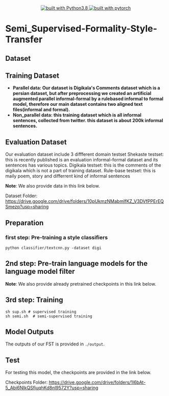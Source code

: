 
<div align="center">
<a href="https://www.Python.org/">
    <img src="https://img.shields.io/badge/built%20with-Python3.8-blue.svg" alt="built with Python3.8"/>
</a>
	<a href="https://www.Pytorch.org/">
    <img src="https://img.shields.io/badge/pytorch-FF6F00?style=for-the-badge&logo=tensorflow&logoColor=white" alt="built with pytorch"/>
  </a>
</div>


# Semi_Supervised-Formality-Style-Transfer


## Dataset
## Training Dataset
- **Parallel data: Our dataset is Digikala's Comments dataset which is a persian dataset, but after preprocessing we created an artificial augmented parallel informal-formal by a rulebased informal to formal model, therefore our main dataset contains two aligned text files(informal and formal).**
- **Non_parallel data: this training dataset which is all informal sentences, collected from twitter. this dataset is about 200k informal sentences.**

## Evaluation Dataset 
Our evaluation dataset include 3 diffferent domain testset
Shekaste testset: this is recently published is an evaluation informal-formal dataset and its sentences has various topics.
Digikala testset: this is the comments of the digikala which is not a part of training dataset.
Rule-base testset: this is maily poem, story and differrent kind of informal sentences

**Note**: We also provide data in this link below.

Dataset Folder: https://drive.google.com/drive/folders/10pUkmzNMabmIfKZ_V3DVfPPErEQSmezp?usp=sharing

## Preparation
### first step: Pre-training a style classifiers
```
python classifier/textcnn.py -dataset digi
```
## 2nd step: Pre-train language models for the language model filter
**Note**: We also provide already pretrained checkpoints in this link below.

## 3rd step: Training
```
sh sup.sh # supervised training
sh semi.sh  # semi-supervised training
```
## Model Outputs
The outputs of our FST is provided in `./output`.

## Test
For testing this model, the checkpoints are provided in the link below.

Checkpoints Folder: https://drive.google.com/drive/folders/1l6bAt-5_Abi6NIkQSfjuqhKd8nl9572Y?usp=sharing
